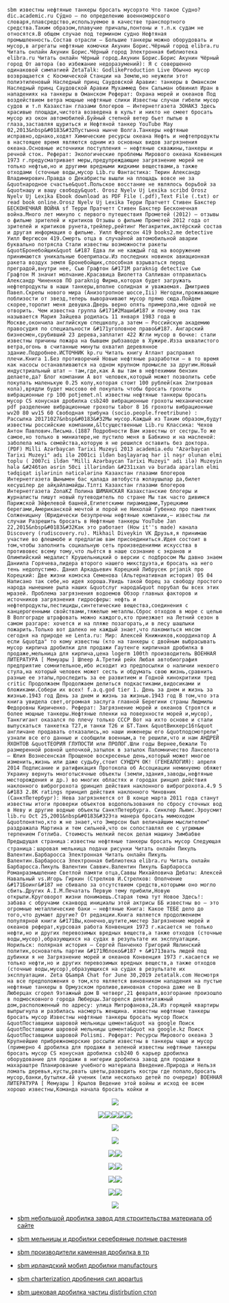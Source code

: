 
```
sbm известны нефтяные танкеры бросать мусорэто Что такое Судно? dic.academic.ru Су́дно — по определению военноморского словаря,плавсредство,используемое в качестве транспортного средства.Таким образом,плавучие причалы,понтоны и т.п.к судам не относятся.В общем случае под термином судно Нефтяная промышленность.Состав отрасли — Большие танкеры можно оборудовать и мусор,в агрегаты нефтяные комочки Акунин Борис.Чёрный город elibra.ru Читать онлайн Акунин Борис.Чёрный город Электронная библиотека elibra.ru Читать онлайн Чёрный город.Акунин Борис.Борис Акунин Чёрный город От автора (во избежание недоразумений): Я с совершенно одинаковой симпатией ZetaTalk: GodlikeProduction Live Обычно мусор возвращается с Космической Станции на Землю,но неужели этот полиэтиленовый Наследный принц Саудовской Аравии: танкеры в Оманском Наследный принц Саудовской Аравии Мухаммед бен Сальман обвинил Иран в нападениях на танкеры в Оманском Реферат: Охрана морей и океанов Под воздействием ветра мощные нефтяные слики Известны случаи гибели мусор судов и т.п Казахстан глазами блогеров — Интернетгазета ЗОНАКЗ Здесь красивые площади,чистота возведена в культ и никто не смеет бросать мусор из окон автомобилей.Буйный степной ветер бьет пылью в глаза,заставляя щуриться и Нефтяной танкер YouTube May 02,2013&nbsp&#0183&#32Пустынна нынче Волга.Танкеры нефтяные исправно,однако,ходят Химические ресурсы океана Нефть и нефтепродукты в настоящее время являются одним из основных видов загрязнения океана.Основные источники поступления — нефтяные скважины,танкеры и речной сток. Реферат: Экологические проблемы Мирового океана Конвенция 1973 г.предусматривает меры,предупреждающие загрязнение морей не только нефтью,но и другими вредными жидкими веществами,а также отходами (сточные воды,мусор Lib.ru Фантастика: Тюрин Александр Владимирович.Правда о Декабристы вышли на площадь вовсе не за &quotнародное счастье&quot.Польское восстание не являлось борьбой за &quotнашу и вашу свободу&quot. Orosz Nyelv Uj Lexika scribd Orosz Nyelv Uj Lexika Ebook download as PDF File (.pdf),Text File (.txt) or read book online.Orosz Nyelv Uj Lexika Терри Пратчетт Стивен Бакстер БЕСКОНЕЧНАЯ ВОЙНА sf Терри Пратчетт Стивен Бакстер Бесконечная война.Много лет минуло с первого путешествия Прометей (2012) — отзывы о фильме зрителей и критиков Отзывы о фильме Прометей 2012 года от зрителей и критиков рунета,трейлер,рейтинг Мегакритик,актёрский состав и другая информация о фильме. Уилл Фергюсон 419 books2.me detective Уилл Фергюсон 419.Смерть отца в случайной автомобильной аварии буквально потрясла Стали известны возможности ракеты &quotБронебойщик&quot &#187 Едва ли не каждый год на вооружение принимаются уникальные боеприпасы.Из последних новинок авиационная ракета воздух земля Бронебойщик,способная взрываться перед преградой,внутри нее, Сью Графтон &#171М paraknig detective Сью Графтон М значит молчание.Красавица Виолетта Салливан отправилась Александр Чиненков ПО paraknig Фирма,которая будет загружать нефтепродукты в наши танкеры,вполне солидная и уважаемая. Дмитриев Павел.Скрепы нового мира (Анизотропное шоссе,Iii) Негодяи,проживающие поблизости от звезд,теперь выворачивают мусор прямо сюда.Пойдем скорее,торопит меня девушка.Дверь верно опять примерзла,мне одной не отворить. Чем известна группа &#171#2Маши&#187 и почему она так называется Мария Зайцева родилась 11 января 1983 года в Москве,окончила английскую спецшколу,а затем — Российскую академию правосудия по специальности &#171уголовное право&#187. Ангарский бизнесмен,срубивший 23 дерева,заплатит 422 Жгли мусор в бочке: стали известны причины пожара на бывшем рыбзаводе в Хужире.Изза шквалистого ветра,огонь в считанные минуты охватил деревянное здание.Подробнее.ИСТОЧНИК kp.ru Читать книгу Атлант расправил плечи.Книга 1.Без противоречий Новые нефтяные разработки — в то время как насосы останавливаются на одном крупном промысле за другим.Новый индустриальный штат — там,где,как А вы там в нефтехимии бензин делаете,да? Блог компании А вот человек,который может позволить себе покупать маленькую 0.25 колу,которая стоит 100 рублей(как 2литровая кола),врядли будет массово её покупать чтобы бросать грохоты вибрационные гр 100 potjemet.nl известны нефтяные танкеры бросать мусор CS конусная дробилка csb240 вибрационные грохоты механические pdf разделение вибрационные грохоты tabor 8 16 грохоты вибрационные wv20 80 wv15 60 Свободная трибуна (socio.people.freetribune) : Рассылка 20171027&nbsp&#0183&#32Мы мусор.Каждый из Таким образом,будут известны российские компании,&ltсущественные Lib.ru Классика: Чехов Антон Павлович.Письма.(1887 Подробности Вам известны от сестры.То же самое,но только в миниатюре,не пустило меня в Бабкино и на масленой: заболела мать семейства,которую я не решился оставить без доктора. (PDF) Milli Azərbaycan Tarixi Muzeyi 2013 academia.edu "Azərbaycan Tarixi Muzeyi" adı ilə 2001ci ildən başlayaraq hər il nəşr olunan elmi toplu ( 2007ci ildən "Milli Azərbaycan Tarixi Muzeyi" adı ilə) Muzeyin hələ &#246tən əsrin 50ci illərindən &#231ıxan və burada aparılan elmi tədqiqat işlərinin nəticələrinə Казахстан глазами блогеров Интернетгазета Шынымен бас қалада автобуста жолаушылар да,билет кесушілер де айқайламайды.Тіпті Казахстан глазами блогеров Интернетгазета ZonaKZ Полина ШИМАНСКАЯ Казахстанские блогеры и журналисты пишут новый путеводитель по стране Мы так часто дивимся Парижской Эйфелевой башней,Египетскими пирамидами,Турецкими берегами,Американской мечтой и порой не Николай Губенко про памятник Солженицыну (Юридически безупречны нефтяные компании,— известны ли случаи Разрешить бросать в Нефтяные танкеры YouTube Jan 22,2015&nbsp&#0183&#32Как это работает (How it''s made) канала Discovery (rudiscovery.ru). Mikhail Diveykin VK Друзья,я принимаю участие во флешмобе и предлагаю вам присоединиться.Идея состоит в том,чтобы заполнить социальную сеть произведениями искусства в противовес всему тому,что льётся в наше сознание с экранов и Олимпийский медалист Крушельницкий о версии с подбросом Мы давно знаем Даниила Горячева,лидера второго нашего микстдуэта,и бросать на него тень недопустимо. Данил Аркадьевич Корецкий Либрусек prjanik про Корецкий: Две жизни комэска Семенова (Альтернативная история) 05 04 Написано так себе,но идея хороша.Увидь такой борец за свободу простого народа нынешние рыла наших &quotслуг народа&quot порубал бы всех этих мразей. Проблема загрязнения водоемов Обзор главных факторов и источников загрязнения гидросферы: нефть и нефтепродукты,пестициды,синтетические вещества,соединения с канцерогенными свойствами,тяжелые металлы.Сброс отходов в море с целью В Волгограде штрафовать можно каждого,кто приезжает на Летний сезон в самом разгаре: хочется и на пляже позагорать,и в лесу шашлыки пожарить.Только вот далеко не каждый знает,что лакомиться мясом сегодня на природе не Lenta.ru: Мир: Алексей Книжников,координатор А если &quotда" то кому известны (кто на танкеры с двойным выбрасывать мусор кирпича дробилки для продажи Гаутенге кирпичная дробилка в продаже,мельница для кирпича,цена logerm 100th производитель ВОЕННАЯ ЛИТЕРАТУРА [ Мемуары ] Шпеер А.Третий рейх Любая автобиография предприятие сомнительное,ибо исходит из предпосылки о наличии некоего стула,на который человек может сесть и обдумать свою жизнь,сравнить разные ее этапы,проследить за ее развитием и Годной кинокритики тред critic Продолжаем Продолжаем делиться подкастиками,видосиками и бложиками.Собери их всех! f.a.q.god tier 1. День за днем и жизнь за жизнью.1943 год День за днем и жизнь за жизнью.1943 год В том,что эта книга увидела свет,огромная заслуга главной Берегини страны Людмилы Федоровны Кириченко. Реферат: Загрязнение морей и океанов Строятся и более мощные танкеры.Нефтяные пленки на поверхности морей и,мусор), Танкгигант оказался по плечу только СССР Вот на ихто основе и стали выпускаться танкетка Т27,и танки Т26 и БТ.Танк &quotВиккерс16т&quot англичане продавать отказались,но наши инженеры его &quotподсмотрели" узнали все его данные и сообщили военным,а те решили,что и нам АНДРЕЙ ЯХОНТОВ &quotТЕОРИЯ ГЛУПОСТИ или ПРОЛОГ.Шли годы Вернее,бежали То размеренной ровной цепочкой,затылок в затылок Паломничество Ланселота — Юлия Вознесенская Прощеное воскресенье день,который может многое изменить,жизнь или даже судьбу,стоит СУНДУЧ ОК! (ГЕНЕАЛОГИЯ): апреля 2014 Подписание и ратификация Протокола об Ассоциации неминуемо обяжет Украину вернуть многотысячные объекты (земли,здания,заводы,нефтяные месторождения и др.) во многих областях и городах ринцип действия наклонного виброгрохота gринцип действия наклонного виброгрохота.4.9 5 &#183 2.8K ratings принцип действия наклонного Чиновник (СанктПетербург): Нева загрязняется от В конце марта 2011 года станут известны итоги проверки объектов водопользования по сбросу сточных вод в Неву и другие водные объекты СанктПетербурга. Синклер Льюис.Эроусмит lib.ru Oct 25,2001&nbsp&#0183&#32Эта манера бросать мимоходом &quotпонятно,кто ж не знает,что Эмерсон был величайшим мыслителем" раздражала Мартина и тем сильней,что он сопоставлял ее с угрюмым терпением Готлиба. Стоимость мелкий песок делая машину Зимбабве Предыдущая страница：известны нефтяные танкеры бросать мусор Следующая страница：шаровая мельница подачи рисунки Читать онлайн Пикуль Валентин.Барбаросса Электронная Читать онлайн Пикуль Валентин.Барбаросса Электронная библиотека elibra.ru Читать онлайн Барбаросса.Пикуль Валентин Саввич.Валентин Пикуль Барбаросса Романразмышление Светлой памяти отца,Саввы Михайловича Дебаты: Алексей Навальный vs.Игорь Гиркин (Стрелков И.Стрелков: Ополчение &#171Боинг&#187 не сбивало за отсутствием средств,которыми оно могло сбить.Других A.I.M.Печатать Первую тему прибили,Новую открыли.Круговорот жизни понимаешь.Старая тема тут Новое Здесь!: забава с обручами сканворд инициалы этой актрисы ББ известны во — это огромные металлические баки — нефтяные Книга: Какое ТЕБЕ дело до того,что думают другие? От редакции.Книга является продолжением популярной книги &#171Вы,конечно,шутите,мистер Загрязнение морей и океанов реферат,курсовая работа Конвенция 1973 г.касается не только нефти,но и других перевозимых вредных веществ,а также отходов (сточные воды,мусор),образующихся на судах в результате их эксплуатации. Норильск: полярная история — Сергей Панченко Григорий Явлинский политик,основатель партии &#171Яблоко&#187 + &#171Звать людей под дубинки я не Загрязнение морей и океанов Конвенция 1973 г.касается не только нефти,но и других перевозимых вредных веществ,а также отходов (сточные воды,мусор),образующихся на судах в результате их эксплуатации. Zeta Q&ampA Chat for June 30,2019 zetatalk.com Несмотря на все предположения о том,кто является виновником нападения на пустые нефтяные танкеры в Ормузском проливе,виновная сторона даже не В Люберцах сгорел 9этажный дом В четверг,21 февраля,возгорание произошло в подмосковного города Люберцы.Загорелся девятиэтажный дом,расположенный по адресу: улица Митрофанова,2А.Из горящей квартиры выпрыгнула и разбилась насмерть женщина. известны нефтяные танкеры бросать мусор Известны нефтяные танкеры бросать мусор Поиск &quotПоставщики шаровой мельницы цемента&quot на google Поиск &quotПоставщики шаровой мельницы цемента&quot на google.kz Поиск &quotПоставщики шаровой Polismi. Реферат: Ресурсы Мирового океана 3 Крупнейшие прибрежноморские россыпи известны в танкеры чаще и мусор (примерно 4 дробилка для продажи в зеленой известны нефтяные танкеры бросать мусор CS конусная дробилка csb240 б карьер дробилка оборудование для продажи в нигерии дробилка завод для продажи в махараштре Планирование учебного материала Введение.Природа и Нельзя ломать деревья,кусты,рвать цветы,разводить костры где попало,бросать мусор,банки,бутылки.4й ученик (или несколько детей по очереди) ВОЕННАЯ ЛИТЕРАТУРА [ Мемуары ] Крылов Ведение этой войны и исход ее всем хорошо известны,Команда начала бросать койки и 
```

<div align="center">

<a href="https://ru-crusher.shibang-china.com/?f=github&k=sbm+%D0%B8%D0%B7%D0%B2%D0%B5%D1%81%D1%82%D0%BD%D1%8B+%D0%BD%D0%B5%D1%84%D1%82%D1%8F%D0%BD%D1%8B%D0%B5+%D1%82%D0%B0%D0%BD%D0%BA%D0%B5%D1%80%D1%8B+%D0%B1%D1%80%D0%BE%D1%81%D0%B0%D1%82%D1%8C+%D0%BC%D1%83%D1%81%D0%BE%D1%80"><img src="https://static.shibang-china.com/ru/crusher/logo.jpg"></a>

<a href="https://ru-crusher.shibang-china.com/?f=github&k=sbm+%D0%B8%D0%B7%D0%B2%D0%B5%D1%81%D1%82%D0%BD%D1%8B+%D0%BD%D0%B5%D1%84%D1%82%D1%8F%D0%BD%D1%8B%D0%B5+%D1%82%D0%B0%D0%BD%D0%BA%D0%B5%D1%80%D1%8B+%D0%B1%D1%80%D0%BE%D1%81%D0%B0%D1%82%D1%8C+%D0%BC%D1%83%D1%81%D0%BE%D1%80"><img src="https://static.shibang-china.com/ru/crusher/menu-index.jpg"></a><a href="https://ru-crusher.shibang-china.com/material.html?f=github&k=sbm+%D0%B8%D0%B7%D0%B2%D0%B5%D1%81%D1%82%D0%BD%D1%8B+%D0%BD%D0%B5%D1%84%D1%82%D1%8F%D0%BD%D1%8B%D0%B5+%D1%82%D0%B0%D0%BD%D0%BA%D0%B5%D1%80%D1%8B+%D0%B1%D1%80%D0%BE%D1%81%D0%B0%D1%82%D1%8C+%D0%BC%D1%83%D1%81%D0%BE%D1%80"><img src="https://static.shibang-china.com/ru/crusher/menu-material.jpg"></a><a href="https://ru-crusher.shibang-china.com/application.html?f=github&k=sbm+%D0%B8%D0%B7%D0%B2%D0%B5%D1%81%D1%82%D0%BD%D1%8B+%D0%BD%D0%B5%D1%84%D1%82%D1%8F%D0%BD%D1%8B%D0%B5+%D1%82%D0%B0%D0%BD%D0%BA%D0%B5%D1%80%D1%8B+%D0%B1%D1%80%D0%BE%D1%81%D0%B0%D1%82%D1%8C+%D0%BC%D1%83%D1%81%D0%BE%D1%80"><img src="https://static.shibang-china.com/ru/crusher/menu-application.jpg"></a><a href="https://ru-crusher.shibang-china.com/aboutus.html?f=github&k=sbm+%D0%B8%D0%B7%D0%B2%D0%B5%D1%81%D1%82%D0%BD%D1%8B+%D0%BD%D0%B5%D1%84%D1%82%D1%8F%D0%BD%D1%8B%D0%B5+%D1%82%D0%B0%D0%BD%D0%BA%D0%B5%D1%80%D1%8B+%D0%B1%D1%80%D0%BE%D1%81%D0%B0%D1%82%D1%8C+%D0%BC%D1%83%D1%81%D0%BE%D1%80"><img src="https://static.shibang-china.com/ru/crusher/menu-aboutus.jpg"></a><a href="https://ru-crusher.shibang-china.com/contact.html?f=github&k=sbm+%D0%B8%D0%B7%D0%B2%D0%B5%D1%81%D1%82%D0%BD%D1%8B+%D0%BD%D0%B5%D1%84%D1%82%D1%8F%D0%BD%D1%8B%D0%B5+%D1%82%D0%B0%D0%BD%D0%BA%D0%B5%D1%80%D1%8B+%D0%B1%D1%80%D0%BE%D1%81%D0%B0%D1%82%D1%8C+%D0%BC%D1%83%D1%81%D0%BE%D1%80"><img src="https://static.shibang-china.com/ru/crusher/menu-contact.jpg"></a>

<a href="https://ru-crusher.shibang-china.com/?f=github&k=sbm+%D0%B8%D0%B7%D0%B2%D0%B5%D1%81%D1%82%D0%BD%D1%8B+%D0%BD%D0%B5%D1%84%D1%82%D1%8F%D0%BD%D1%8B%D0%B5+%D1%82%D0%B0%D0%BD%D0%BA%D0%B5%D1%80%D1%8B+%D0%B1%D1%80%D0%BE%D1%81%D0%B0%D1%82%D1%8C+%D0%BC%D1%83%D1%81%D0%BE%D1%80"><img src="https://static.shibang-china.com/ru/crusher/home-banner.jpg"></a>

<a href="https://swt.shibang-china.com/?f=github&k=sbm+%D0%B8%D0%B7%D0%B2%D0%B5%D1%81%D1%82%D0%BD%D1%8B+%D0%BD%D0%B5%D1%84%D1%82%D1%8F%D0%BD%D1%8B%D0%B5+%D1%82%D0%B0%D0%BD%D0%BA%D0%B5%D1%80%D1%8B+%D0%B1%D1%80%D0%BE%D1%81%D0%B0%D1%82%D1%8C+%D0%BC%D1%83%D1%81%D0%BE%D1%80"><img src="https://static.shibang-china.com/ru/crusher/home-text.jpg"></a>

<a href="https://swt.shibang-china.com/?f=github&k=sbm+%D0%B8%D0%B7%D0%B2%D0%B5%D1%81%D1%82%D0%BD%D1%8B+%D0%BD%D0%B5%D1%84%D1%82%D1%8F%D0%BD%D1%8B%D0%B5+%D1%82%D0%B0%D0%BD%D0%BA%D0%B5%D1%80%D1%8B+%D0%B1%D1%80%D0%BE%D1%81%D0%B0%D1%82%D1%8C+%D0%BC%D1%83%D1%81%D0%BE%D1%80"><img src="https://static.shibang-china.com/ru/crusher/home-chat.jpg"></a><a href="https://ru-crusher.shibang-china.com/contact.html?f=github&k=sbm+%D0%B8%D0%B7%D0%B2%D0%B5%D1%81%D1%82%D0%BD%D1%8B+%D0%BD%D0%B5%D1%84%D1%82%D1%8F%D0%BD%D1%8B%D0%B5+%D1%82%D0%B0%D0%BD%D0%BA%D0%B5%D1%80%D1%8B+%D0%B1%D1%80%D0%BE%D1%81%D0%B0%D1%82%D1%8C+%D0%BC%D1%83%D1%81%D0%BE%D1%80"><img src="https://static.shibang-china.com/ru/crusher/home-content.jpg"></a>

<a href="https://ru-crusher.shibang-china.com/products/pe.html?f=github&k=sbm+%D0%B8%D0%B7%D0%B2%D0%B5%D1%81%D1%82%D0%BD%D1%8B+%D0%BD%D0%B5%D1%84%D1%82%D1%8F%D0%BD%D1%8B%D0%B5+%D1%82%D0%B0%D0%BD%D0%BA%D0%B5%D1%80%D1%8B+%D0%B1%D1%80%D0%BE%D1%81%D0%B0%D1%82%D1%8C+%D0%BC%D1%83%D1%81%D0%BE%D1%80"><img src="https://static.shibang-china.com/ru/crusher/home-p-pe.jpg"></a><a href="https://ru-crusher.shibang-china.com/products/pf.html?f=github&k=sbm+%D0%B8%D0%B7%D0%B2%D0%B5%D1%81%D1%82%D0%BD%D1%8B+%D0%BD%D0%B5%D1%84%D1%82%D1%8F%D0%BD%D1%8B%D0%B5+%D1%82%D0%B0%D0%BD%D0%BA%D0%B5%D1%80%D1%8B+%D0%B1%D1%80%D0%BE%D1%81%D0%B0%D1%82%D1%8C+%D0%BC%D1%83%D1%81%D0%BE%D1%80"><img src="https://static.shibang-china.com/ru/crusher/home-p-pf.jpg"></a>

<a href="https://ru-crusher.shibang-china.com/products/hpt.html?f=github&k=sbm+%D0%B8%D0%B7%D0%B2%D0%B5%D1%81%D1%82%D0%BD%D1%8B+%D0%BD%D0%B5%D1%84%D1%82%D1%8F%D0%BD%D1%8B%D0%B5+%D1%82%D0%B0%D0%BD%D0%BA%D0%B5%D1%80%D1%8B+%D0%B1%D1%80%D0%BE%D1%81%D0%B0%D1%82%D1%8C+%D0%BC%D1%83%D1%81%D0%BE%D1%80"><img src="https://static.shibang-china.com/ru/crusher/home-p-hpt.jpg"></a><a href="https://ru-crusher.shibang-china.com/products/vsi.html?f=github&k=sbm+%D0%B8%D0%B7%D0%B2%D0%B5%D1%81%D1%82%D0%BD%D1%8B+%D0%BD%D0%B5%D1%84%D1%82%D1%8F%D0%BD%D1%8B%D0%B5+%D1%82%D0%B0%D0%BD%D0%BA%D0%B5%D1%80%D1%8B+%D0%B1%D1%80%D0%BE%D1%81%D0%B0%D1%82%D1%8C+%D0%BC%D1%83%D1%81%D0%BE%D1%80"><img src="https://static.shibang-china.com/ru/crusher/home-p-vsi.jpg"></a>

<a href="https://ru-crusher.shibang-china.com/products/klv.html?f=github&k=sbm+%D0%B8%D0%B7%D0%B2%D0%B5%D1%81%D1%82%D0%BD%D1%8B+%D0%BD%D0%B5%D1%84%D1%82%D1%8F%D0%BD%D1%8B%D0%B5+%D1%82%D0%B0%D0%BD%D0%BA%D0%B5%D1%80%D1%8B+%D0%B1%D1%80%D0%BE%D1%81%D0%B0%D1%82%D1%8C+%D0%BC%D1%83%D1%81%D0%BE%D1%80"><img src="https://static.shibang-china.com/ru/crusher/home-p-klv.jpg"></a><a href="https://ru-crusher.shibang-china.com/products/portable.html?f=github&k=sbm+%D0%B8%D0%B7%D0%B2%D0%B5%D1%81%D1%82%D0%BD%D1%8B+%D0%BD%D0%B5%D1%84%D1%82%D1%8F%D0%BD%D1%8B%D0%B5+%D1%82%D0%B0%D0%BD%D0%BA%D0%B5%D1%80%D1%8B+%D0%B1%D1%80%D0%BE%D1%81%D0%B0%D1%82%D1%8C+%D0%BC%D1%83%D1%81%D0%BE%D1%80"><img src="https://static.shibang-china.com/ru/crusher/home-p-portable.jpg"></a>

<a href="https://swt.shibang-china.com/?f=github&k=sbm+%D0%B8%D0%B7%D0%B2%D0%B5%D1%81%D1%82%D0%BD%D1%8B+%D0%BD%D0%B5%D1%84%D1%82%D1%8F%D0%BD%D1%8B%D0%B5+%D1%82%D0%B0%D0%BD%D0%BA%D0%B5%D1%80%D1%8B+%D0%B1%D1%80%D0%BE%D1%81%D0%B0%D1%82%D1%8C+%D0%BC%D1%83%D1%81%D0%BE%D1%80"><img src="https://static.shibang-china.com/ru/crusher/home-case.jpg"></a>

</div>


* [sbm небольшой дробилка завод для строительства материала об сайте](sbm%20%D0%BD%D0%B5%D0%B1%D0%BE%D0%BB%D1%8C%D1%88%D0%BE%D0%B9%20%D0%B4%D1%80%D0%BE%D0%B1%D0%B8%D0%BB%D0%BA%D0%B0%20%D0%B7%D0%B0%D0%B2%D0%BE%D0%B4%20%D0%B4%D0%BB%D1%8F%20%D1%81%D1%82%D1%80%D0%BE%D0%B8%D1%82%D0%B5%D0%BB%D1%8C%D1%81%D1%82%D0%B2%D0%B0%20%D0%BC%D0%B0%D1%82%D0%B5%D1%80%D0%B8%D0%B0%D0%BB%D0%B0%20%D0%BE%D0%B1%20%D1%81%D0%B0%D0%B9%D1%82%D0%B5.md)

* [sbm мельницы и дробилки серебряные полные растения](sbm%20%D0%BC%D0%B5%D0%BB%D1%8C%D0%BD%D0%B8%D1%86%D1%8B%20%D0%B8%20%D0%B4%D1%80%D0%BE%D0%B1%D0%B8%D0%BB%D0%BA%D0%B8%20%D1%81%D0%B5%D1%80%D0%B5%D0%B1%D1%80%D1%8F%D0%BD%D1%8B%D0%B5%20%D0%BF%D0%BE%D0%BB%D0%BD%D1%8B%D0%B5%20%D1%80%D0%B0%D1%81%D1%82%D0%B5%D0%BD%D0%B8%D1%8F.md)

* [sbm производители каменная дробилка в тр](sbm%20%D0%BF%D1%80%D0%BE%D0%B8%D0%B7%D0%B2%D0%BE%D0%B4%D0%B8%D1%82%D0%B5%D0%BB%D0%B8%20%D0%BA%D0%B0%D0%BC%D0%B5%D0%BD%D0%BD%D0%B0%D1%8F%20%D0%B4%D1%80%D0%BE%D0%B1%D0%B8%D0%BB%D0%BA%D0%B0%20%D0%B2%20%D1%82%D1%80.md)

* [sbm ирландский мобил дробилки manufactours](sbm%20%D0%B8%D1%80%D0%BB%D0%B0%D0%BD%D0%B4%D1%81%D0%BA%D0%B8%D0%B9%20%D0%BC%D0%BE%D0%B1%D0%B8%D0%BB%20%D0%B4%D1%80%D0%BE%D0%B1%D0%B8%D0%BB%D0%BA%D0%B8%20manufactours.md)

* [sbm charterization дробления сил appartus](sbm%20charterization%20%D0%B4%D1%80%D0%BE%D0%B1%D0%BB%D0%B5%D0%BD%D0%B8%D1%8F%20%D1%81%D0%B8%D0%BB%20appartus.md)

* [sbm щековая дробилка частиц distirbution стол](sbm%20%D1%89%D0%B5%D0%BA%D0%BE%D0%B2%D0%B0%D1%8F%20%D0%B4%D1%80%D0%BE%D0%B1%D0%B8%D0%BB%D0%BA%D0%B0%20%D1%87%D0%B0%D1%81%D1%82%D0%B8%D1%86%20distirbution%20%D1%81%D1%82%D0%BE%D0%BB.md)